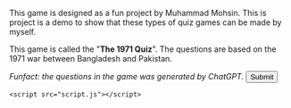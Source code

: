 <!DOCTYPE html>
<html lang="en">
<head>
    <meta charset="UTF-8">
    <meta name="viewport" content="width=device-width, initial-scale=1.0">
    <title>The 1971 Quiz</title>
    <link rel="stylesheet" href="style.css">
</head>
<body>
    <div id="container">
        <p>This game is designed as a fun project by Muhammad Mohsin. This is project is a demo to show that these
                types of quiz games can be made by myself.</p> 
        <p>This game is called the "<b>The 1971 Quiz</b>". The questions are based on the 1971 war between 
                Bangladesh and Pakistan.</p>
        <i>Funfact: the questions in the game was generated by ChatGPT.</i>
            <a href="quiz.html"><button id="submit">Submit</button></a>    
    </div>
    
    <script src="script.js"></script>
</body>
</html>
